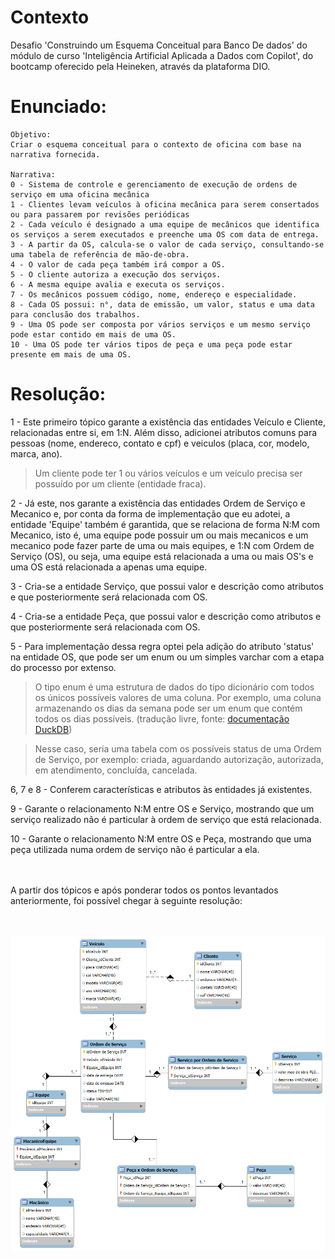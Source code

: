 # Contexto
Desafio 'Construindo um Esquema Conceitual para Banco De dados' do módulo de curso 'Inteligência Artificial Aplicada a Dados com Copilot', do bootcamp oferecido pela Heineken, através da plataforma DIO.

# Enunciado:

```
Objetivo:
Criar o esquema conceitual para o contexto de oficina com base na narrativa fornecida.

Narrativa:
0 - Sistema de controle e gerenciamento de execução de ordens de serviço em uma oficina mecânica
1 - Clientes levam veículos à oficina mecânica para serem consertados ou para passarem por revisões periódicas
2 - Cada veículo é designado a uma equipe de mecânicos que identifica os serviços a serem executados e preenche uma OS com data de entrega.
3 - A partir da OS, calcula-se o valor de cada serviço, consultando-se uma tabela de referência de mão-de-obra.
4 - O valor de cada peça também irá compor a OS.
5 - O cliente autoriza a execução dos serviços.
6 - A mesma equipe avalia e executa os serviços.
7 - Os mecânicos possuem código, nome, endereço e especialidade.
8 - Cada OS possui: n°, data de emissão, um valor, status e uma data para conclusão dos trabalhos.
9 - Uma OS pode ser composta por vários serviços e um mesmo serviço pode estar contido em mais de uma OS.
10 - Uma OS pode ter vários tipos de peça e uma peça pode estar presente em mais de uma OS.
```

# Resolução:

1 - Este primeiro tópico garante a existência das entidades Veículo e Cliente, relacionadas entre si, em 1:N. Além disso, adicionei atributos comuns para pessoas (nome, endereco, contato e cpf) e veiculos (placa, cor, modelo, marca, ano).
> Um cliente pode ter 1 ou vários veículos e um veículo precisa ser possuído por um cliente (entidade fraca).


2 - Já este, nos garante a existência das entidades Ordem de Serviço e Mecanico e, por conta da forma de implementação que eu adotei, a entidade 'Equipe' também é garantida, que se relaciona de forma N:M com Mecanico, isto é, uma equipe pode possuir um ou mais mecanicos e um mecanico pode fazer parte de uma ou mais equipes, e 1:N com Ordem de Serviço (OS), ou seja, uma equipe está relacionada a uma ou mais OS's e uma OS está relacionada a apenas uma equipe.


3 - Cria-se a entidade Serviço, que possui valor e descrição como atributos e que posteriormente será relacionada com OS.


4 - Cria-se a entidade Peça, que possui valor e descrição como atributos e que posteriormente será relacionada com OS.


5 - Para implementação dessa regra optei pela adição do atributo 'status' na entidade OS, que pode ser um enum ou um simples varchar com a etapa do processo por extenso.
> O tipo enum é uma estrutura de dados do tipo dicionário com todos os únicos possíveis valores de uma coluna. Por exemplo, uma coluna armazenando os dias da semana pode ser um enum que contém todos os dias possíveis. (tradução livre, fonte: [documentação DuckDB](https://duckdb.org/docs/stable/sql/data_types/enum.html))

> Nesse caso, seria uma tabela com os possíveis status de uma Ordem de Serviço, por exemplo: criada, aguardando autorização, autorizada, em atendimento, concluída, cancelada.


6, 7 e 8 - Conferem características e atributos às entidades já existentes. 


9 - Garante o relacionamento N:M entre OS e Serviço, mostrando que um serviço realizado não é particular à ordem de serviço que está relacionada.


10 - Garante o relacionamento N:M entre OS e Peça, mostrando que uma peça utilizada numa ordem de serviço não é particular a ela.

<br><br>
A partir dos tópicos e após ponderar todos os pontos levantados anteriormente, foi possível chegar à seguinte resolução:

<br><br>
<img src="RESOLUÇÃO_bd_ordem_de_servico.png" alt="Diagrama de Resolução" />

